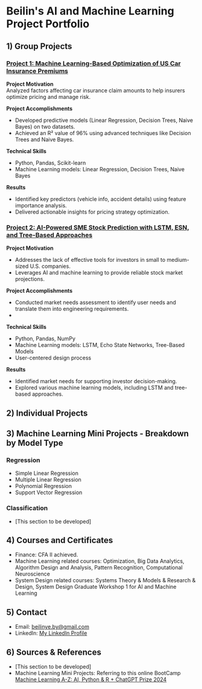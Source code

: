 # Beilin's AI and Machine Learning Project Portfolio

## 1) Group Projects

### [Project 1: Machine Learning-Based Optimization of US Car Insurance Premiums](https://github.com/BeilinYe/DS_Car_Insurance_Premium_Setting)
**Project Motivation**  
Analyzed factors affecting car insurance claim amounts to help insurers optimize pricing and manage risk.

**Project Accomplishments**  
- Developed predictive models (Linear Regression, Decision Trees, Naive Bayes) on two datasets.
- Achieved an R² value of 96% using advanced techniques like Decision Trees and Naive Bayes.

**Technical Skills**  
- Python, Pandas, Scikit-learn  
- Machine Learning models: Linear Regression, Decision Trees, Naive Bayes

**Results**  
- Identified key predictors (vehicle info, accident details) using feature importance analysis.
- Delivered actionable insights for pricing strategy optimization.


### [Project 2: AI-Powered SME Stock Prediction with LSTM, ESN, and Tree-Based Approaches](https://github.com/ExampleExample2)
**Project Motivation**  
- Addresses the lack of effective tools for investors in small to medium-sized U.S. companies.
- Leverages AI and machine learning to provide reliable stock market projections.

**Project Accomplishments**  
- Conducted market needs assessment to identify user needs and translate them into engineering requirements.
- 

**Technical Skills**  
- Python, Pandas, NumPy  
- Machine Learning models: LSTM, Echo State Networks, Tree-Based Models
- User-centered design process

**Results**  
- Identified market needs for supporting investor decision-making.
- Explored various machine learning models, including LSTM and tree-based approaches.




## 2) Individual Projects


## 3) Machine Learning Mini Projects - Breakdown by Model Type

### Regression
* Simple Linear Regression
* Multiple Linear Regression
* Polynomial Regression
* Support Vector Regression

### Classification
* [This section to be developed]



## 4) Courses and Certificates
* Finance: CFA II achieved.
* Machine Learning related courses: Optimization, Big Data Analytics, Algorithm Design and Analysis, Pattern Recognition, Computational Neuroscience
* System Design related courses: Systems Theory & Models & Research & Design, System Design Graduate Workshop 1 for AI and Machine Learning

## 5) Contact
* Email: beilinye.by@gmail.com  
* LinkedIn: [My LinkedIn Profile](https://www.linkedin.com/in/beilinyeby/)

## 6) Sources & References
* [This section to be developed]
* Machine Learning Mini Projects: Referring to this online BootCamp [Machine Learning A-Z: AI, Python & R + ChatGPT Prize 2024](https://www.udemy.com/course/machinelearning/learn/lecture/35617946#questions)
